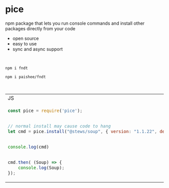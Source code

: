 # pice
npm package that lets you run console commands and install other packages directly from your code

- open source
- easy to use
- sync and async support

<br>

```console
npm i fndt
```
```console
npm i paishee/fndt
```

<br>

<table>
<tr>
<td>JS</td><td>Output</td>
</tr>
<tr>
<td>
  
```js
const pice = require('pice');


// normal install may cause code to hang
let cmd = pice.install("@stews/soup", { version: "1.1.22", dev: true });


console.log(cmd)


cmd.then( (Soup) => {
    console.log(Soup);
});
```

</td>

<td>

```js
PiceCommand {
  str: 'npm install @stews/soup@1.1.22 --save-dev',
  pkg: '@stews/soup',
  argsList: [Object],
  args: { version: '1.1.22', dev: true },
  async: false,
  __listeners: [Object],
  __executor: [Buffer]
}

[class Soup]
```
  
</td>

</tr>
</table>
